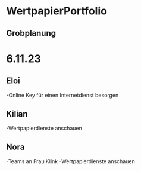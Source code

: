 # WertpapierPortfolio

## Grobplanung
  
# 6.11.23

## Eloi
  -Online Key für einen Internetdienst besorgen

## Kilian
  -Wertpapierdienste anschauen

## Nora
  -Teams an Frau Klink
  -Wertpapierdienste anschauen

